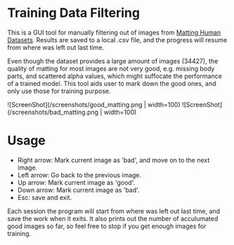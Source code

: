 # Training Data Filtering
This is a GUI tool for manually filtering out of images from [Matting Human Datasets](https://www.kaggle.com/laurentmih/aisegmentcom-matting-human-datasets). Results are saved to a local .csv file, and the progress will resume from where was left out last time.

Even though the dataset provides a large amount of images (34427), the quality of matting for most images are not very good, e.g. missing body parts, and scattered alpha values, which might suffocate the performance of a trained model. This tool aids user to mark down the good ones, and only use those for training purpose.

![ScreenShot](/screenshots/good_matting.png | width=100)
![ScreenShot](/screenshots/bad_matting.png | width=100)

# Usage
- Right arrow: Mark current image as 'bad', and move on to the next image.
- Left arrow: Go back to the previous image.
- Up arrow: Mark current image as 'good'.
- Down arrow: Mark current image as 'bad'.
- Esc: save and exit.

Each session the program will start from where was left out last time, and save the work when it exits. It also prints out the number of acculumated good images so far, so feel free to stop if you get enough images for training.
